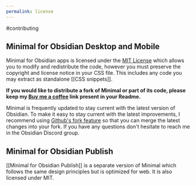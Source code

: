 ```yaml
---
permalink: license
---
```

#contributing 

## Minimal for Obsidian Desktop and Mobile

Minimal for Obsidian apps is licensed under the [MIT License](https://github.com/kepano/obsidian-minimal/blob/master/LICENSE) which allows you to modify and redistribute the code, however you must preserve the copyright and license notice in your CSS file. This includes any code you may extract as standalone [[CSS snippets]].

**If you would like to distribute a fork of Minimal or part of its code, please keep my [Buy me a coffee](https://www.buymeacoffee.com/kepano) link present in your Readme.**

Minimal is frequently updated to stay current with the latest version of Obsidian. To make it easy to stay current with the latest improvements, I recommend using [Github's fork feature](https://docs.github.com/en/get-started/quickstart/fork-a-repo) so that you can merge the latest changes into your fork. If you have any questions don't hesitate to reach me in the Obsidian Discord group.

## Minimal for Obsidian Publish

[[Minimal for Obsidian Publish]] is a separate version of Minimal which follows the same design principles but is optimized for web. It is also licensed under MIT.